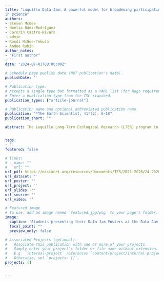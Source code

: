 ```yaml
---
title: "Luquillo Data Jam: A powerful model for broadening participation 
in science"
authors:
- Steven McGee
- Noelia Báez-Rodríguez
- Carorin Castro-Rivera
- admin
- Randi McGee-Tekula
- Andee Rubin
author_notes:
- "First author"
- ''
date: "2024-07-01T00:00:00Z"

# Schedule page publish date (NOT publication's date).
publishDate: ''

# Publication type.
# Accepts a single type but formatted as a YAML list (for Hugo requirements).
# Enter a publication type from the CSL standard.
publication_types: ["article-journal"]

# Publication name and optional abbreviated publication name.
publication: "*The Earth Scientist, 41*(2), 6-18"
publication_short: ""

abstract: The Luquillo Long-Term Ecological Research (LTER) program in Puerto Rico has implemented a Data Jam initiative that fosters student engagement in ecological data science. In December 2023, over 175 middle and high school students presented 51 data- driven projects at a symposium in El Yunque National Rainforest. The initiative, rooted in the LTER’s extensive datasets, allows students to develop research questions, analyze data using the CODAP tool, and present findings. The program includes professional development for teachers, with workshops and Virtual Lab Meetings that equip them to guide students through the scientific process. Teachers collaborate across disciplines, integrating Data Jam into their curricula. The program has positively impacted students, increasing their interest in local environmental issues and confidence in data analysis. The use of publicly available datasets tailored for educational purposes, alongside mentor support from LTER scientists, provides a robust framework for students to engage deeply with ecological data. This initiative not only enhances STEM education but also strengthens students’ connection to their local environment and the broader scientific community.


tags:
- ''
featured: false

# links:
# - name: ""
#   url: ""
url_pdf: https://nestanet.org/resources/Documents/TES/2021-2026/24-2%20Summer%20TES%20FINAL.pdf
url_dataset: ''
url_poster: ''
url_project: ''
url_slides: ''
url_source: ''
url_video: ''

# Featured image
# To use, add an image named `featured.jpg/png` to your page's folder. 
image:
  caption: 'Students presenting their Data Jam Posters at the Data Jam Symposium.'
  focal_point: ""
  preview_only: false

# Associated Projects (optional).
#   Associate this publication with one or more of your projects.
#   Simply enter your project's folder or file name without extension.
#   E.g. `internal-project` references `content/project/internal-project/index.md`.
#   Otherwise, set `projects: []`.
projects: []


---
```







